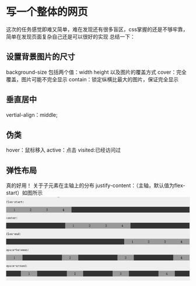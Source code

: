 # 写一个整体的网页
这次的任务感觉即难又简单，难在发现还有很多盲区，css掌握的还是不够牢靠，简单在发现页面复杂自己还是可以很好的实现
总结一下：
## 设置背景图片的尺寸
background-size
包括两个值：width height
以及图片的覆盖方式
cover：完全覆盖，图片可能不完全显示
contain：锁定纵横比最大的图片，保证完全显示

## 垂直居中
vertial-align：middle;

## 伪类
hover：鼠标移入
active：点击
visited:已经访问过

## 弹性布局
真的好用！
关于子元素在主轴上的分布
justify-content：（主轴，默认值为flex-start）如图所示
![justify](https://github.com/CatsBrother/ife2018/raw/master/readMeImg/justify.png) 
